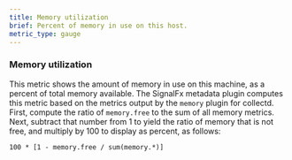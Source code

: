 ```yaml
---
title: Memory utilization
brief: Percent of memory in use on this host. 
metric_type: gauge
---
```

### Memory utilization

This metric shows the amount of memory in use on this machine, as a percent of total memory available. The SignalFx metadata plugin computes this metric based on the metrics output by the `memory` plugin for collectd. First, compute the ratio of `memory.free` to the sum of all memory metrics. Next, subtract that number from 1 to yield the ratio of memory that is not free, and multiply by 100 to display as percent, as follows: 

```
100 * [1 - memory.free / sum(memory.*)]
```
